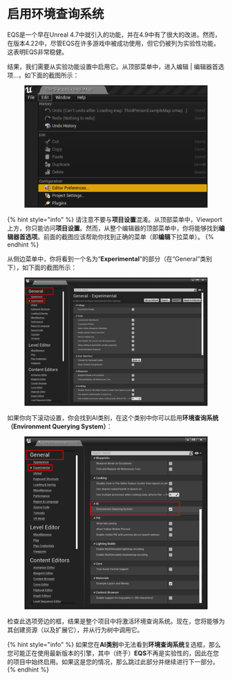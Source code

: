 # 启用环境查询系统

EQS是一个早在Unreal 4.7中就引入的功能，并在4.9中有了很大的改进。然而，在版本4.22中，尽管EQS在许多游戏中被成功使用，但它仍被列为实验性功能，这表明EQS非常稳健。

结果，我们需要从实验功能设置中启用它。从顶部菜单中，进入编辑 | 编辑器首选项...，如下面的截图所示：

<figure><img src="../../../.gitbook/assets/image (31).png" alt=""><figcaption></figcaption></figure>

{% hint style="info" %}
请注意不要与**项目设置**混淆。从顶部菜单中，Viewport上方，你只能访问**项目设置**。然而，从整个编辑器的顶部菜单中，你将能够找到**编辑器首选项**。前面的截图应该帮助你找到正确的菜单（即**编辑**下拉菜单）。
{% endhint %}

从侧边菜单中，你将看到一个名为“**Experimental**”的部分（在“General”类别下），如下面的截图所示：

<figure><img src="../../../.gitbook/assets/image (2) (1) (1) (1).png" alt=""><figcaption></figcaption></figure>

如果你向下滚动设置，你会找到AI类别，在这个类别中你可以启用**环境查询系统（Environment Querying System）**：

<figure><img src="../../../.gitbook/assets/image (3) (1) (1) (1).png" alt=""><figcaption></figcaption></figure>

检查此选项旁边的框，结果是整个项目中将激活环境查询系统。现在，您将能够为其创建资源（以及扩展它），并从行为树中调用它。

{% hint style="info" %}
如果您在**AI类别**中无法看到**环境查询系统**复选框，那么您可能正在使用最新版本的引擎，其中（终于）**EQS**不再是实验性的，因此在您的项目中始终启用。如果这是您的情况，那么跳过此部分并继续进行下一部分。
{% endhint %}
